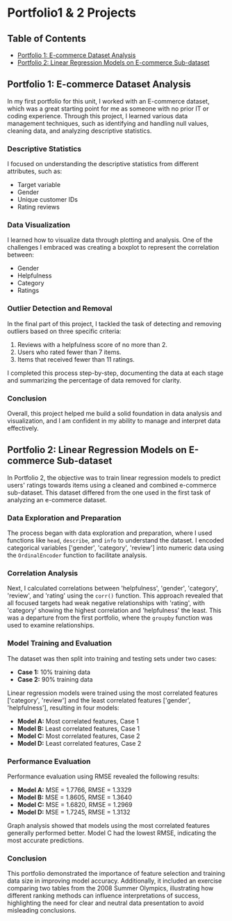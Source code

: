 # Portfolio1 & 2 Projects

## Table of Contents
- [Portfolio 1: E-commerce Dataset Analysis](#portfolio-1-e-commerce-dataset-analysis)
- [Portfolio 2: Linear Regression Models on E-commerce Sub-dataset](#portfolio-2-linear-regression-models-on-e-commerce-sub-dataset)

## Portfolio 1: E-commerce Dataset Analysis

In my first portfolio for this unit, I worked with an E-commerce dataset, which was a great starting point for me as someone with no prior IT or coding experience. Through this project, I learned various data management techniques, such as identifying and handling null values, cleaning data, and analyzing descriptive statistics.

### Descriptive Statistics

I focused on understanding the descriptive statistics from different attributes, such as:
- Target variable
- Gender
- Unique customer IDs
- Rating reviews

### Data Visualization

I learned how to visualize data through plotting and analysis. One of the challenges I embraced was creating a boxplot to represent the correlation between:
- Gender
- Helpfulness
- Category
- Ratings

### Outlier Detection and Removal

In the final part of this project, I tackled the task of detecting and removing outliers based on three specific criteria:
1. Reviews with a helpfulness score of no more than 2.
2. Users who rated fewer than 7 items.
3. Items that received fewer than 11 ratings.

I completed this process step-by-step, documenting the data at each stage and summarizing the percentage of data removed for clarity.

### Conclusion

Overall, this project helped me build a solid foundation in data analysis and visualization, and I am confident in my ability to manage and interpret data effectively.

## Portfolio 2: Linear Regression Models on E-commerce Sub-dataset

In Portfolio 2, the objective was to train linear regression models to predict users' ratings towards items using a cleaned and combined e-commerce sub-dataset. This dataset differed from the one used in the first task of analyzing an e-commerce dataset.

### Data Exploration and Preparation

The process began with data exploration and preparation, where I used functions like `head`, `describe`, and `info` to understand the dataset. I encoded categorical variables ['gender', 'category', 'review'] into numeric data using the `OrdinalEncoder` function to facilitate analysis.

### Correlation Analysis

Next, I calculated correlations between 'helpfulness', 'gender', 'category', 'review', and 'rating' using the `corr()` function. This approach revealed that all focused targets had weak negative relationships with 'rating', with 'category' showing the highest correlation and 'helpfulness' the least. This was a departure from the first portfolio, where the `groupby` function was used to examine relationships.

### Model Training and Evaluation

The dataset was then split into training and testing sets under two cases:
- **Case 1:** 10% training data
- **Case 2:** 90% training data

Linear regression models were trained using the most correlated features ['category', 'review'] and the least correlated features ['gender', 'helpfulness'], resulting in four models:
- **Model A:** Most correlated features, Case 1
- **Model B:** Least correlated features, Case 1
- **Model C:** Most correlated features, Case 2
- **Model D:** Least correlated features, Case 2

### Performance Evaluation

Performance evaluation using RMSE revealed the following results:
- **Model A:** MSE = 1.7766, RMSE = 1.3329
- **Model B:** MSE = 1.8605, RMSE = 1.3640
- **Model C:** MSE = 1.6820, RMSE = 1.2969
- **Model D:** MSE = 1.7245, RMSE = 1.3132

Graph analysis showed that models using the most correlated features generally performed better. Model C had the lowest RMSE, indicating the most accurate predictions.

### Conclusion

This portfolio demonstrated the importance of feature selection and training data size in improving model accuracy. Additionally, it included an exercise comparing two tables from the 2008 Summer Olympics, illustrating how different ranking methods can influence interpretations of success, highlighting the need for clear and neutral data presentation to avoid misleading conclusions.
